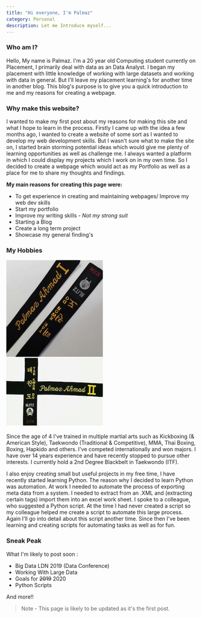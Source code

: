 ```yaml
---
title: "Hi everyone, I'm Palmaz" 
category: Personal
description: Let me Introduce myself...
---
```

### Who am I? ###

Hello, My name is Palmaz. I'm a 20 year old Computing student currently on Placement, I primarily deal with data as an Data Analyst. I began my placement with little knowledge of working with large datasets and working with data in general. But I'll leave my placement learning's for another time in another blog. This blog's purpose is to give you a quick introduction to me and my reasons for creating a webpage.

### Why make this website? ###
I wanted to make my first post about my reasons for making this site and what I hope to learn in the process. Firstly I came up with the idea a few months ago, I wanted to create a website of some sort as I wanted to develop my web development skills. But I wasn't sure what to make the site on, I started brain storming potential ideas which would give me plenty of learning opportunities as well as challenge me. I always wanted a platform in which I could display my projects which I work on in my own time. So I decided to create a webpage which would act as my Portfolio as well as a place for me to share my thoughts and findings.


**My main reasons for creating this page were:**
- To get experience in creating and maintaining webpages/ Improve my web dev skills
- Start my portfolio
- Improve my writing skills - *Not my strong suit* 
- Starting a Blog 
- Create a long term project
- Showcase my general finding's

### My Hobbies ### 
 ![1stdegree](/img/1stblackbelt.jpg)  ![Blackbelt](/img/Blackbelt.jpg)  
<br>
Since the age of 4 I've trained in multiple martial arts such as Kickboxing (& American Style), Taekwondo (Traditional & Competitive), MMA, Thai Boxing, Boxing, Hapkido and others. I've competed internationally and won majors. I have over 14 years experience and have recently stopped to pursue other interests. I currently hold a 2nd Degree Blackbelt in Taekwondo (ITF). 

I also enjoy creating small but useful projects in my free time, I have recently started learning Python. The reason why I decided to learn Python was automation. At work I needed to automate the process of exporting meta data from a system. I needed to extract from an .XML and (extracting certain tags) import them into an excel work sheet. I spoke to a colleague, who suggested a Python script. At the time I had never created a script so my colleague helped me create a script to automate this large process. Again I'll go into detail about this script another time. Since then I've been learning and creating scripts for automating tasks as well as for fun.

### Sneak Peak ### 
What I'm likely to post soon : 
* Big Data LDN 2019 (Data Conference)
* Working With Large Data 
* Goals for ~~2019~~ 2020
* Python Scripts

And more!! 


>Note - This page is likely to be updated as it's the first post.


